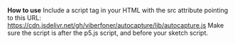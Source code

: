 **How to use**
Include a script tag in your HTML with the src attribute pointing to this URL:
https://cdn.jsdelivr.net/gh/viberfoner/autocapture/lib/autocapture.js
Make sure the script is after the p5.js script, and before your sketch script.